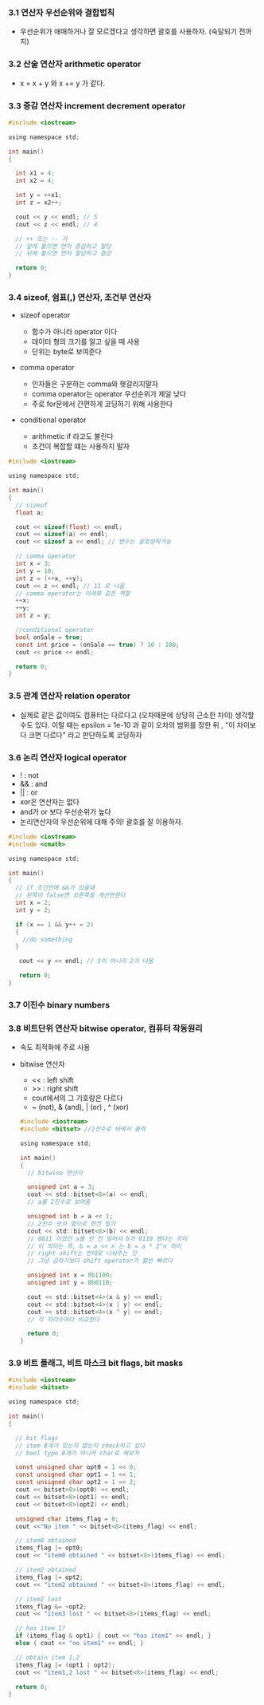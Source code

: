 ### 3.1 연산자 우선순위와 결합법칙
- 우선순위가 애매하거나 잘 모르겠다고 생각하면 괄호를 사용하자. (숙달되기 전까지)

### 3.2 산술 연산자 arithmetic operator
- x = x + y 와 x += y 가 같다.

### 3.3 증감 연산자 increment decrement operator
```c
#include <iostream>

using namespace std;

int main()
{

  int x1 = 4;
  int x2 = 4;

  int y = ++x1;
  int z = x2++;

  cout << y << endl; // 5
  cout << z << endl; // 4

  // ++ 또는 -- 가
  // 앞에 붙으면 먼저 증감하고 할당
  // 뒤에 붙으면 먼저 할당하고 증감

  return 0;
}
```

### 3.4 sizeof, 쉼표(,) 연산자, 조건부 연산자
- sizeof operator
  - 함수가 아니라 operator 이다
  - 데이터 형의 크기를 알고 싶을 때 사용
  - 단위는 byte로 보여준다

- comma operator
  - 인자들은 구분하는 comma와 헷갈리지말자
  - comma operator는 operator 우선순위가 제일 낮다
  - 주로 for문에서 간편하게 코딩하기 위해 사용한다

- conditional operator
  - arithmetic if 라고도 불린다
  - 조건이 복잡할 떄는 사용하지 말자

```c
#include <iostream>

using namespace std;

int main()
{
  // sizeof
  float a;

  cout << sizeof(float) << endl;
  cout << sizeof(a) << endl;
  cout << sizeof a << endl; // 변수는 괄호생략가능

  // comma operator
  int x = 3;
  int y = 10;
  int z = (++x, ++y);
  cout << z << endl; // 11 로 나옴
  // comma operator는 아래와 같은 역할
  ++x;
  ++y;
  int z = y;

  //conditional operator
  bool onSale = true;
  const int price = (onSale == true) ? 10 : 100;
  cout << price << endl;

  return 0;
}
```

### 3.5 관계 연산자 relation operator
- 실제로 같은 값이여도 컴퓨터는 다르다고 (오차때문에 상당히 근소한 차이) 생각할 수도 있다. 이럴 때는 epsilon = 1e-10 과 같이 오차의 범위를 정한 뒤 , "이 차이보다 크면 다르다" 라고 판단하도록 코딩하자

### 3.6 논리 연산자 logical operator
- ! : not
- && : and
- || : or
- xor은 연산자는 없다
- and가 or 보다 우선순위가 높다
- 논리연산자의 우선순위에 대해 주의! 괄호를 잘 이용하자.
```c
#include <iostream>
#include <cmath>

using namespace std;

int main()
{
  // if 조건안에 &&가 있을때
  // 왼쪽이 false면 오른쪽을 계산안한다
  int x = 2;
  int y = 2;

  if (x == 1 && y++ = 2)
  {
    //do something
  }

   cout << y << endl; // 3이 아니라 2가 나옴

   return 0;
}
```

### 3.7 이진수 binary numbers

### 3.8 비트단위 연산자 bitwise operator, 컴퓨터 작동원리
- 속도 최적화에 주로 사용
- bitwise 연산자
  - \<< : left shift
  - \>> :  right shift
  - cout에서의 그 기호랑은 다르다
  - ~ (not), & (and), | (or) , ^ (xor)

  ```c
  #include <iostream>
  #include <bitset> //2진수로 바꿔서 출력

  using namespace std;

  int main()
  {
    // bitwise 연산자

    unsigned int a = 3;
    cout << std::bitset<8>(a) << endl;
    // a를 2진수로 보여줌

    unsigned int b = a << 1;
    // 2진수 숫자 옆으로 한칸 밀기
    cout << std::bitset<8>(b) << endl;
    // 0011 이었던 a를 한 칸 밀어서 b가 0110 됐다는 의미
    // 이 의미는 즉, b = a << n 는 b = a * 2^n 의미
    // right shift는 반대로 나눠주는 것
    // 그냥 곱하기보다 shift operator가 훨씬 빠르다

    unsigned int x = 0b1100;
    unsigned int y = 0b0110;

    cout << std::bitset<4>(x & y) << endl;
    cout << std::bitset<4>(x | y) << endl;
    cout << std::bitset<4>(x ^ y) << endl;
    // 각 자리수마다 비교한다

    return 0;
  }
    ```

### 3.9 비트 플래그, 비트 마스크 bit flags, bit masks

```c
#include <iostream>
#include <bitset>

using namespace std;

int main()
{

  // bit flags
  // item 8개가 있는지 없는지 check하고 싶다
  // bool type 8개가 아니라 char로 해보자

  const unsigned char opt0 = 1 << 0;
  const unsigned char opt1 = 1 << 1;
  const unsigned char opt2 = 1 << 2;
  cout << bitset<8>(opt0) << endl;
  cout << bitset<8>(opt1) << endl;
  cout << bitset<8>(opt2) << endl;

  unsigned char items_flag = 0;
  cout <<"No item " << bitset<8>(items_flag) << endl;

  // item0 obtained
  items_flag |= opt0;
  cout << "item0 obtained " << bitset<8>(items_flag) << endl;

  // item2 obtained
  items_flag |= opt2;
  cout << "item2 obtained " << bitset<8>(items_flag) << endl;

  // item2 lost
  items_flag &= ~opt2;
  cout << "item3 lost " << bitset<8>(items_flag) << endl;

  // has item 1?
  if (items_flag & opt1) { cout << "has item1" << endl; }
  else { cout << "no item1" << endl; }

  // obtain item 1,2
  items_flag |= (opt1 | opt2);
  cout << "item1,2 lost " << bitset<8>(items_flag) << endl;

  return 0;
}
```
